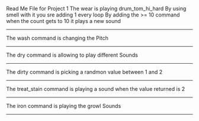 Read Me File for Project 1
The wear is playing drum_tom_hi_hard
By using smell with it you sre adding 1 every loop
By adding the >= 10 command when the count gets to 10 it plays a new sound
<hr>
The wash command is changing the Pitch
<hr>
The dry command is allowing to play different Sounds
<hr>
The dirty command is picking a randmon value between 1 and 2
<hr>
The treat_stain command is playing a sound when the value returned is 2
<hr>
The iron command is playing the growl Sounds
<hr>
